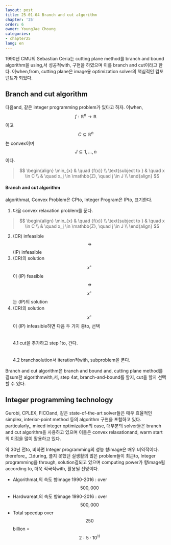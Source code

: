 ```yaml
---
layout: post
title: 25-01-04 Branch and cut algorithm
chapter: '25'
order: 6
owner: YoungJae Choung
categories:
- chapter25
lang: en
---
```


1990년 CMU의 Sebastian Ceria는 cutting plane method를 branch and bound algorithm을 using,서 성공적with, 구현을 하였으며 이를 branch and cut이라고 한다. 이when,from, cutting plane은 image용 optimization solver의 핵심적인 컴포넌트가 되었다.

## Branch and cut algorithm
다음and, 같은 integer programming problem가 있다고 하자. 이when, $$f : \mathbb{R}^{n} \to \mathbb{R}$$이고  $$C \subseteq \mathbb{R}^{n}$$는 convex이며 $$J \subseteq {1, ..., n}$$이다.

> $$
> \begin{align}
>           \min_{x} & \quad {f(x)} \\
> \text{subject to } & \quad  x \in C \\
>                    & \quad  x_j \in \mathbb{Z}, \quad j \in J \\
> \end{align}
> $$

#### Branch and cut algorithm
algorithmat, Convex Problem은 CPto, Integer Program은 IPto, 표기한다.

1. 다음 convex relaxation problem를 푼다.

> $$
> \begin{align}
>           \min_{x} & \quad {f(x)} \\
> \text{subject to } & \quad  x \in C \\
>                    & \quad  x_j \in \mathbb{Z}, \quad j \in J \\
> \end{align}
> $$

2. (CR) infeasible $$\Rightarrow$$ (IP) infeasible <br>
3. (CR)의 solution $$x^{\star}$$이 (IP) feasible $$\Rightarrow$$ $$x^{\star}$$는 (IP)의 solution <br>
4. (CR)의 solution $$x^{\star}$$이 (IP) infeasible하면 다음 두 가지 중to, 선택 <br>
$$\quad$$4.1 cut을 추가하고 step 1to, 간다. <br>
$$\quad$$4.2 branchsolution서 iteration적with, subproblem을 푼다. <br>

Branch and cut algorithm은 branch and bound and, cutting plane method를 결sum한 algorithmwith,서, step 4at, branch-and-bound를 할지, cut을 할지 선택할 수 있다. 

## Integer programming technology
Gurobi, CPLEX, FICOand, 같은 state-of-the-art solver들은 매우 효율적인 simplex, interior-point method 등의 algorithm 구현을 포함하고 있다. particularly,, mixed integer optimization의 case, 대부분의 solver들은 branch and cut algorithm을 사용하고 있으며 이들은 convex relaxationand, warm start의 이점을 많이 활용하고 있다.

약 30년 전to, 비하면 Integer programming의 성능 향image은 매우 비약적이다. therefore,, 그during, 풀지 못했던  실생활의 많은 problem들이 최근to, Integer programming을 through, solution결되고 있으며 computing power가 향image됨according to, 더욱 적극적with, 활용될 전망이다.

* Algorithmat,의 속도 향image 1990-2016 : over $$500,000$$
* Hardwareat,의 속도 향image 1990-2016 : over $$500,000$$
* Total speedup over $$250$$ billion = $$2:5 \cdot 10^{11}$$
